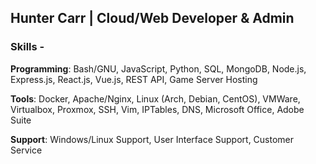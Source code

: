 ## Hunter Carr | Cloud/Web Developer & Admin

### Skills - 
**Programming**: Bash/GNU, JavaScript, Python, SQL, MongoDB, Node.js, Express.js, React.js, Vue.js, REST API, Game Server Hosting

**Tools**: Docker, Apache/Nginx, Linux (Arch, Debian, CentOS), VMWare, Virtualbox, Proxmox, SSH, Vim, IPTables, DNS, Microsoft Office, Adobe Suite

**Support**: Windows/Linux Support, User Interface Support, Customer Service
